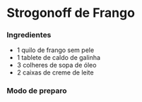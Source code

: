 # Strogonoff de Frango

### Ingredientes

- 1 quilo de frango sem pele
- 1 tablete de caldo de galinha
- 3 colheres de sopa de óleo
- 2 caixas de creme de leite

### Modo de preparo



